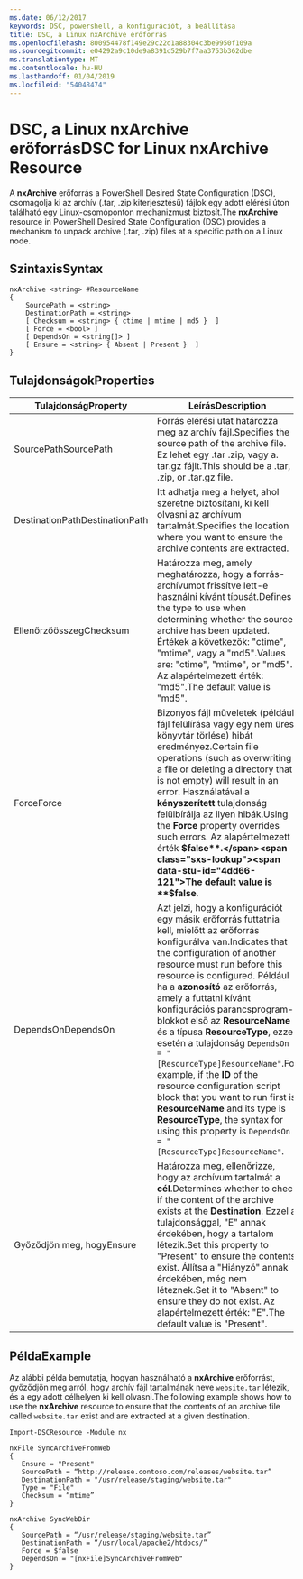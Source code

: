 ```yaml
---
ms.date: 06/12/2017
keywords: DSC, powershell, a konfigurációt, a beállítása
title: DSC, a Linux nxArchive erőforrás
ms.openlocfilehash: 800954478f149e29c22d1a88304c3be9950f109a
ms.sourcegitcommit: e04292a9c10de9a8391d529b7f7aa3753b362dbe
ms.translationtype: MT
ms.contentlocale: hu-HU
ms.lasthandoff: 01/04/2019
ms.locfileid: "54048474"
---
```

# <a name="dsc-for-linux-nxarchive-resource"></a><span data-ttu-id="4dd66-103">DSC, a Linux nxArchive erőforrás</span><span class="sxs-lookup"><span data-stu-id="4dd66-103">DSC for Linux nxArchive Resource</span></span>

<span data-ttu-id="4dd66-104">A **nxArchive** erőforrás a PowerShell Desired State Configuration (DSC), csomagolja ki az archív (.tar, .zip kiterjesztésű) fájlok egy adott elérési úton található egy Linux-csomóponton mechanizmust biztosít.</span><span class="sxs-lookup"><span data-stu-id="4dd66-104">The **nxArchive** resource in PowerShell Desired State Configuration (DSC) provides a mechanism to unpack archive (.tar, .zip) files at a specific path on a Linux node.</span></span>

## <a name="syntax"></a><span data-ttu-id="4dd66-105">Szintaxis</span><span class="sxs-lookup"><span data-stu-id="4dd66-105">Syntax</span></span>

```
nxArchive <string> #ResourceName
{
    SourcePath = <string>
    DestinationPath = <string>
    [ Checksum = <string> { ctime | mtime | md5 }  ]
    [ Force = <bool> ]
    [ DependsOn = <string[]> ]
    [ Ensure = <string> { Absent | Present }  ]
}
```

## <a name="properties"></a><span data-ttu-id="4dd66-106">Tulajdonságok</span><span class="sxs-lookup"><span data-stu-id="4dd66-106">Properties</span></span>

|  <span data-ttu-id="4dd66-107">Tulajdonság</span><span class="sxs-lookup"><span data-stu-id="4dd66-107">Property</span></span> |  <span data-ttu-id="4dd66-108">Leírás</span><span class="sxs-lookup"><span data-stu-id="4dd66-108">Description</span></span> |
|---|---|
| <span data-ttu-id="4dd66-109">SourcePath</span><span class="sxs-lookup"><span data-stu-id="4dd66-109">SourcePath</span></span>| <span data-ttu-id="4dd66-110">Forrás elérési utat határozza meg az archív fájl.</span><span class="sxs-lookup"><span data-stu-id="4dd66-110">Specifies the source path of the archive file.</span></span> <span data-ttu-id="4dd66-111">Ez lehet egy .tar .zip, vagy a. tar.gz fájlt.</span><span class="sxs-lookup"><span data-stu-id="4dd66-111">This should be a .tar, .zip, or .tar.gz file.</span></span> |
| <span data-ttu-id="4dd66-112">DestinationPath</span><span class="sxs-lookup"><span data-stu-id="4dd66-112">DestinationPath</span></span>| <span data-ttu-id="4dd66-113">Itt adhatja meg a helyet, ahol szeretne biztosítani, ki kell olvasni az archívum tartalmát.</span><span class="sxs-lookup"><span data-stu-id="4dd66-113">Specifies the location where you want to ensure the archive contents are extracted.</span></span>|
| <span data-ttu-id="4dd66-114">Ellenőrzőösszeg</span><span class="sxs-lookup"><span data-stu-id="4dd66-114">Checksum</span></span>| <span data-ttu-id="4dd66-115">Határozza meg, amely meghatározza, hogy a forrás-archívumot frissítve lett-e használni kívánt típusát.</span><span class="sxs-lookup"><span data-stu-id="4dd66-115">Defines the type to use when determining whether the source archive has been updated.</span></span> <span data-ttu-id="4dd66-116">Értékek a következők: "ctime", "mtime", vagy a "md5".</span><span class="sxs-lookup"><span data-stu-id="4dd66-116">Values are: "ctime", "mtime", or "md5".</span></span> <span data-ttu-id="4dd66-117">Az alapértelmezett érték: "md5".</span><span class="sxs-lookup"><span data-stu-id="4dd66-117">The default value is "md5".</span></span>|
| <span data-ttu-id="4dd66-118">Force</span><span class="sxs-lookup"><span data-stu-id="4dd66-118">Force</span></span>| <span data-ttu-id="4dd66-119">Bizonyos fájl műveletek (például fájl felülírása vagy egy nem üres könyvtár törlése) hibát eredményez.</span><span class="sxs-lookup"><span data-stu-id="4dd66-119">Certain file operations (such as overwriting a file or deleting a directory that is not empty) will result in an error.</span></span> <span data-ttu-id="4dd66-120">Használatával a **kényszerített** tulajdonság felülbírálja az ilyen hibák.</span><span class="sxs-lookup"><span data-stu-id="4dd66-120">Using the **Force** property overrides such errors.</span></span> <span data-ttu-id="4dd66-121">Az alapértelmezett érték **$false**.</span><span class="sxs-lookup"><span data-stu-id="4dd66-121">The default value is **$false**.</span></span>|
| <span data-ttu-id="4dd66-122">DependsOn</span><span class="sxs-lookup"><span data-stu-id="4dd66-122">DependsOn</span></span> | <span data-ttu-id="4dd66-123">Azt jelzi, hogy a konfigurációt egy másik erőforrás futtatnia kell, mielőtt az erőforrás konfigurálva van.</span><span class="sxs-lookup"><span data-stu-id="4dd66-123">Indicates that the configuration of another resource must run before this resource is configured.</span></span> <span data-ttu-id="4dd66-124">Például ha a **azonosító** az erőforrás, amely a futtatni kívánt konfigurációs parancsprogram-blokkot első az **ResourceName** és a típusa **ResourceType**, ezzel esetén a tulajdonság `DependsOn = "[ResourceType]ResourceName"`.</span><span class="sxs-lookup"><span data-stu-id="4dd66-124">For example, if the **ID** of the resource configuration script block that you want to run first is **ResourceName** and its type is **ResourceType**, the syntax for using this property is `DependsOn = "[ResourceType]ResourceName"`.</span></span>|
| <span data-ttu-id="4dd66-125">Győződjön meg, hogy</span><span class="sxs-lookup"><span data-stu-id="4dd66-125">Ensure</span></span>| <span data-ttu-id="4dd66-126">Határozza meg, ellenőrizze, hogy az archívum tartalmát a **cél**.</span><span class="sxs-lookup"><span data-stu-id="4dd66-126">Determines whether to check if the content of the archive exists at the **Destination**.</span></span> <span data-ttu-id="4dd66-127">Ezzel a tulajdonsággal, "E" annak érdekében, hogy a tartalom létezik.</span><span class="sxs-lookup"><span data-stu-id="4dd66-127">Set this property to "Present" to ensure the contents exist.</span></span> <span data-ttu-id="4dd66-128">Állítsa a "Hiányzó" annak érdekében, még nem léteznek.</span><span class="sxs-lookup"><span data-stu-id="4dd66-128">Set it to "Absent" to ensure they do not exist.</span></span> <span data-ttu-id="4dd66-129">Az alapértelmezett érték: "E".</span><span class="sxs-lookup"><span data-stu-id="4dd66-129">The default value is "Present".</span></span>|

## <a name="example"></a><span data-ttu-id="4dd66-130">Példa</span><span class="sxs-lookup"><span data-stu-id="4dd66-130">Example</span></span>

<span data-ttu-id="4dd66-131">Az alábbi példa bemutatja, hogyan használható a **nxArchive** erőforrást, győződjön meg arról, hogy archív fájl tartalmának neve `website.tar` létezik, és a egy adott célhelyen ki kell olvasni.</span><span class="sxs-lookup"><span data-stu-id="4dd66-131">The following example shows how to use the **nxArchive** resource to ensure that the contents of an archive file called `website.tar` exist and are extracted at a given destination.</span></span>

```
Import-DSCResource -Module nx

nxFile SyncArchiveFromWeb
{
   Ensure = "Present"
   SourcePath = “http://release.contoso.com/releases/website.tar”
   DestinationPath = "/usr/release/staging/website.tar"
   Type = "File"
   Checksum = “mtime”
}

nxArchive SyncWebDir
{
   SourcePath = “/usr/release/staging/website.tar”
   DestinationPath = “/usr/local/apache2/htdocs/”
   Force = $false
   DependsOn = "[nxFile]SyncArchiveFromWeb"
}
```
